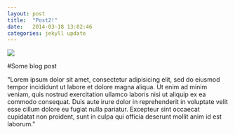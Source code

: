 ```yaml
---
layout: post
title:  "Post2!"
date:   2014-03-18 13:02:46
categories: jekyll update
---
```

<span id="imageholder"><img id="sample" src="{{ site.baseurl }}/assets/image6.jpg"></span>

#Some blog post

"Lorem ipsum dolor sit amet, consectetur adipisicing elit, sed do eiusmod tempor incididunt ut labore et dolore magna aliqua. Ut enim ad minim veniam, quis nostrud exercitation ullamco laboris nisi ut aliquip ex ea commodo consequat. Duis aute irure dolor in reprehenderit in voluptate velit esse cillum dolore eu fugiat nulla pariatur. Excepteur sint occaecat cupidatat non proident, sunt in culpa qui officia deserunt mollit anim id est laborum."
